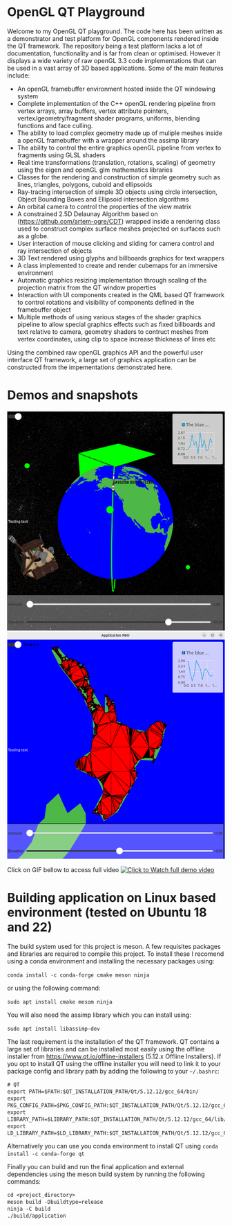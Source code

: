 # OpenGL QT Playground

Welcome to my OpenGL QT playground. The code here has been written as a demonstrator and test platform for OpenGL components rendered inside the QT framework. The repository being a test platform lacks a lot of documentation, functionality and is far from clean or optimised. However it displays a wide variety of raw openGL 3.3 code implementations that can be used in a vast array of 3D based applications. Some of the main features include:

* An openGL framebuffer environment hosted inside the QT windowing system
* Complete implementation of the C++ openGL rendering pipeline from vertex arrays, array buffers, vertex attribute pointers, vertex/geometry/fragment shader programs, uniforms, blending functions and face culling.
* The ability to load complex geometry made up of muliple meshes inside a openGL framebuffer with a wrapper around the assimp library
* The ability to control the entire graphics openGL pipeline from vertex to fragments using GLSL shaders
* Real time transformations (translation, rotations, scaling) of geometry using the eigen and openGL glm mathematics libraries 
* Classes for the rendering and construction of simple geometry such as lines, triangles, polygons, cuboid and ellipsoids
* Ray-tracing intersection of simple 3D objects using circle intersection, Object Bounding Boxes and Ellipsoid intersection algorithms
* An orbital camera to control the properties of the view matrix 
* A constrained 2.5D Delaunay Algorithm based on (https://github.com/artem-ogre/CDT) wrapped inside a rendering class used to construct complex surface meshes projected on surfaces such as a globe.
* User interaction of mouse clicking and sliding for camera control and ray intersection of objects
* 3D Text rendered using glyphs and billboards graphics for text wrappers
* A class implemented to create and render cubemaps for an immersive environment
* Automatic graphics resizing implementation through scaling of the projection matrix from the QT window properties
* Interaction with UI components created in the QML based QT framework to control rotations and visibility of components defined in the framebuffer object
* Multiple methods of using various stages of the shader graphics pipeline to allow special graphics effects such as fixed billboards and text relative to camera, geometry shaders to contruct meshes from vertex coordinates, using clip to space increase thickness of lines etc

Using the combined raw openGL graphics API and the powerful user interface QT framework, a large set of graphics application can be constructed from the impementations demonstrated here. 

# Demos and snapshots

![](screenshots/screenshot_1.png)
![](screenshots/screenshot_2.png)

Click on GIF bellow to access full video
[![Click to Watch full demo video](screenshots/demo.gif)](https://youtu.be/h2WeD9wGdfo)

# Building application on Linux based environment (tested on Ubuntu 18 and 22)
The build system used for this project is meson. A few requisites packages and libraries are required to compile this project. To install these I recomend using a conda environment and installing the necessary packages using:

`conda install -c conda-forge cmake meson ninja`

or using the following command:

`sudo apt install cmake mesom ninja`

You will also need the assimp library which you can install using:

`sudo apt install libassimp-dev`

The last requirement is the installation of the QT framework. QT contains a large set of libraries and can be installed most easily using the offline installer from https://www.qt.io/offline-installers (5.12.x Offline Installers). If you opt to install QT using the offline installer you will need to link it to your package config and library path by adding the following to your `~/.bashrc`:

```
# QT
export PATH=$PATH:$QT_INSTALLATION_PATH/Qt/5.12.12/gcc_64/bin/
export PKG_CONFIG_PATH=$PKG_CONFIG_PATH:$QT_INSTALLATION_PATH/Qt/5.12.12/gcc_64/lib/pkgconfig/
export LIBRARY_PATH=$LIBRARY_PATH:$QT_INSTALLATION_PATH/Qt/5.12.12/gcc_64/lib/
export LD_LIBRARY_PATH=$LD_LIBRARY_PATH:$QT_INSTALLATION_PATH/Qt/5.12.12/gcc_64/lib/
```

Alternatively you can use you conda environment to install QT using
`conda install -c conda-forge qt`

Finally you can build and run the final application and external dependencies using the meson build system by running the following commands:

```
cd <project_directory>
meson build -Dbuildtype=release
ninja -C build
./build/application
```

